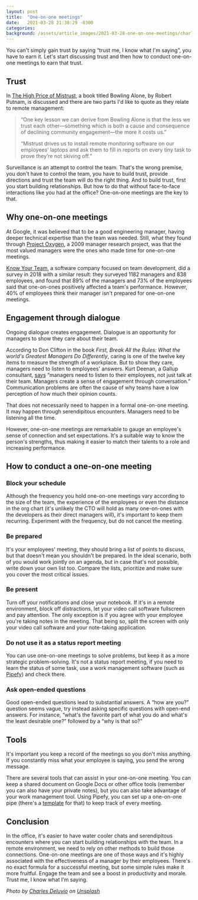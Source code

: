 ```yaml
---
layout: post
title:  "One-on-one meetings"
date:   2021-03-28 21:38:29 -0300
categories: 
background: /assets/article_images/2021-03-28-one-on-one-meetings/charles-deluvio-Lks7vei-eAg-unsplash.jpg
---
```


You can't simply gain trust by saying “trust me, I know what I'm saying”, you have to earn it. Let's start discussing trust and then how to conduct one-on-one meetings to earn that trust.

## Trust

In [The High Price of Mistrust](https://fs.blog/2021/01/mistrust/), a book titled Bowling Alone, by Robert Putnam, is discussed and there are two parts I'd like to quote as they relate to remote management:

> “One key lesson we can derive from Bowling Alone is that the less we trust each other—something which is both a cause and consequence of declining community engagement—the more it costs us.”
> 
> “Mistrust drives us to install remote monitoring software on our employees’ laptops and ask them to fill in reports on every tiny task to prove they’re not skiving off.”

Surveillance is an attempt to control the team. That's the wrong premise, you don't have to control the team, you have to build trust, provide directions and trust the team will do the right thing. And to build trust, first you start building relationships. But how to do that without face-to-face interactions like you had at the office? One-on-one meetings are the key to that.

## Why one-on-one meetings

At Google, it was believed that to be a good engineering manager, having deeper technical expertise than the team was needed. Still, what they found through [Project Oxygen](https://www.nytimes.com/2011/03/13/business/13hire.html), a 2009 manager research project, was that the most valued managers were the ones who made time for one-on-one meetings.

[Know Your Team](https://knowyourteam.com/), a software company focused on team development, did a survey in 2018 with a similar result: they surveyed 1182 managers and 838 employees, and found that 89% of the managers and 73% of the employees said that one-on-ones positively affected a team's performance. However, 40% of employees think their manager isn't prepared for one-on-one meetings.

## Engagement through dialogue

Ongoing dialogue creates engagement. Dialogue is an opportunity for managers to show they care about their team.

According to Don Clifton in the book _First, Break All the Rules: What the world's Greatest Managers Do Differently_, caring is one of the twelve key items to measure the strength of a workplace. But to show they care, managers need to listen to employees' answers. Kurt Deenan, a Gallup consultant, [says](https://news.gallup.com/businessjournal/147749/value-conversations-employees.aspx) “managers need to listen to their employees, not just talk at their team. Managers create a sense of engagement through conversation.” Communication problems are often the cause of why teams have a low perception of how much their opinion counts.

That does not necessarily need to happen in a formal one-on-one meeting. It may happen through serendipitous encounters. Managers need to be listening all the time.

However, one-on-one meetings are remarkable to gauge an employee's sense of connection and set expectations. It's a suitable way to know the person's strengths, thus making it easier to match their talents to a role and increasing performance.

## How to conduct a one-on-one meeting

### Block your schedule

Although the frequency you hold one-on-one meetings vary according to the size of the team, the experience of the employees or even the distance in the org chart (it's unlikely the CTO will hold as many one-on-ones with the developers as their direct managers will), it's important to keep them recurring. Experiment with the frequency, but do not cancel the meeting.

### Be prepared

It's your employees' meeting, they should bring a list of points to discuss, but that doesn't mean you shouldn't be prepared. In the ideal scenario, both of you would work jointly on an agenda, but in case that's not possible, write down your own list too. Compare the lists, prioritize and make sure you cover the most critical issues.

### Be present

Turn off your notifications and close your notebook. If it's in a remote environment, block off distractions, let your video call software fullscreen and pay attention. The only exception is if you agree with your employee you're taking notes in the meeting. That being so, split the screen with only your video call software and your note-taking application.

### Do not use it as a status report meeting

You can use one-on-one meetings to solve problems, but keep it as a more strategic problem-solving. It's not a status report meeting, if you need to learn the status of some task, use a work management software (such as [Pipefy](https://www.pipefy.com)) and check there.

### Ask open-ended questions

Good open-ended questions lead to substantial answers. A “how are you?” question seems vague, try instead asking specific questions with open-end answers. For instance, “what's the favorite part of what you do and what's the least desirable one?” followed by a “why is that so?”

## Tools

It's important you keep a record of the meetings so you don't miss anything. If you constantly miss what your employee is saying, you send the wrong message.

There are several tools that can assist in your one-on-one meeting. You can keep a shared document on Google Docs or other office tools (remember you can also have your private notes), but you can also take advantage of your work management tool. Using Pipefy, you can set up a one-on-one pipe (there's a [template](https://www.pipefy.com/templates/one-one-meeting/) for that) to keep track of every meeting.

## Conclusion

In the office, it's easier to have water cooler chats and serendipitous encounters where you can start building relationships with the team. In a remote environment, we need to rely on other methods to build those connections. One-on-one meetings are one of those ways and it's highly associated with the effectiveness of a manager by their employees. There's no exact formula for a successful meeting, but some simple rules make it more fruitful. Engage the team and see a boost in productivity and morale. Trust me, I know what I'm saying.

_Photo by <a href="https://unsplash.com/@charlesdeluvio?utm_source=unsplash&utm_medium=referral&utm_content=creditCopyText">Charles Deluvio</a> on <a href="https://unsplash.com/?utm_source=unsplash&utm_medium=referral&utm_content=creditCopyText">Unsplash</a>_
